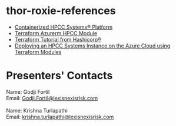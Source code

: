 # thor-roxie-references
* [Containerized HPCC Systems® Platform](https://cdn.hpccsystems.com/releases/CE-Candidate-9.2.0/docs/EN_US/Containerized_HPCC_Systems_Platform_EN_US-9.2.0-1.pdf)
* [Terraform Azurerm HPCC Module](https://github.com/hpcc-systems/terraform-azurerm-hpcc)
* [Terraform Tutorial from Hashicorp®](https://developer.hashicorp.com/terraform/tutorials/azure-get-started)
* [Deploying an HPCC Systems Instance on the Azure Cloud using Terraform Modules](https://www.youtube.com/watch?v=Ck_FV0oGkbM)

  
# Presenters' Contacts
Name: Godji Fortil
<br/>
Email: Godji.Fortil@lexisnexisrisk.com
<br/>
<br/>
Name: Krishna Turlapathi
<br/>
Email: krishna.turlapathi@lexisnexisrisk.com
